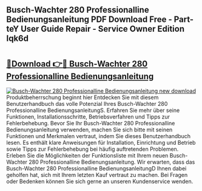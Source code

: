 ## Busch-Wachter 280 Professionalline Bedienungsanleitung PDF Download Free - Part-teY User Guide Repair - Service Owner Edition Iqk6d

# <h2><a href="http://df3u0h.blite.top/?on=Busch-Wachter+280+Professionalline+Bedienungsanleitung">🔗Download 👉🔴 Busch-Wachter 280 Professionalline Bedienungsanleitung</a></h2>

[![Busch-Wachter 280 Professionalline Bedienungsanleitung new download](https://i.imgur.com/lujVjoI.png)](http://df3u0h.blite.top/?on=Busch-Wachter+280+Professionalline+Bedienungsanleitung)
Produktbeherrschung beginnt hier Entdecken Sie mit diesem Benutzerhandbuch das volle Potenzial Ihres Busch-Wachter 280 Professionalline BedienungsanleitungS. Erfahren Sie mehr über seine Funktionen, Installationsschritte, Betriebsverfahren und Tipps zur Fehlerbehebung. Bevor Sie Ihr Busch-Wachter 280 Professionalline Bedienungsanleitung verwenden, machen Sie sich bitte mit seinen Funktionen und Merkmalen vertraut, indem Sie dieses Benutzerhandbuch lesen. Es enthält klare Anweisungen für Installation, Einrichtung und Betrieb sowie Tipps zur Fehlerbehebung bei häufig auftretenden Problemen. Erleben Sie die Möglichkeiten der Funktionsliste mit Ihrem neuen Busch-Wachter 280 Professionalline Bedienungsanleitung. Wir erwarten, dass das Busch-Wachter 280 Professionalline BedienungsanleitungD Ihnen dabei geholfen hat, sich mit Ihrem letzten Kauf vertraut zu machen. Bei Fragen oder Bedenken können Sie sich gerne an unseren Kundenservice wenden.
